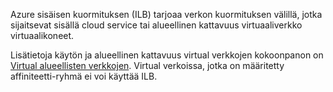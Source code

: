 Azure sisäisen kuormituksen (ILB) tarjoaa verkon kuormituksen välillä, jotka sijaitsevat sisällä cloud service tai alueellinen kattavuus virtuaaliverkko virtuaalikoneet.

Lisätietoja käytön ja alueellinen kattavuus virtual verkkojen kokoonpanon on [Virtual alueellisten verkkojen](../articles/virtual-network/virtual-networks-migrate-to-regional-vnet.md). Virtual verkoissa, jotka on määritetty affiniteetti-ryhmä ei voi käyttää ILB.